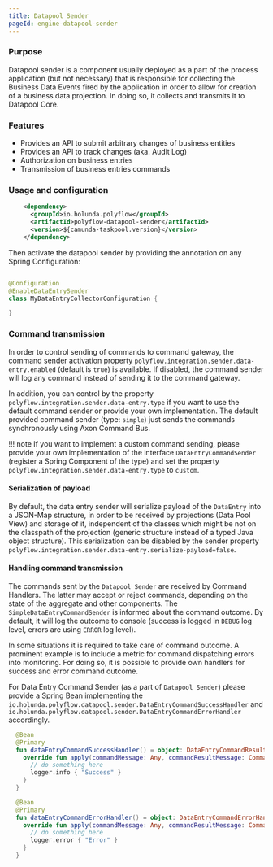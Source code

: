 ```yaml
---
title: Datapool Sender
pageId: engine-datapool-sender
---
```

### Purpose

Datapool sender is a component usually deployed as a part of the process application (but not necessary) that
is responsible for collecting the Business Data Events fired by the application in order to allow for creation of
a business data projection. In doing so, it collects and transmits it to Datapool Core.

### Features
 * Provides an API to submit arbitrary changes of business entities
 * Provides an API to track changes (aka. Audit Log)
 * Authorization on business entries
 * Transmission of business entries commands

### Usage and configuration


```xml
    <dependency>
      <groupId>io.holunda.polyflow</groupId>
      <artifactId>polyflow-datapool-sender</artifactId>
      <version>${camunda-taskpool.version}</version>
    </dependency>
```

Then activate the datapool sender by providing the annotation on any Spring Configuration:

```java

@Configuration
@EnableDataEntrySender
class MyDataEntryCollectorConfiguration {

}

```

### Command transmission

In order to control sending of commands to command gateway, the command sender activation property
`polyflow.integration.sender.data-entry.enabled` (default is `true`) is available. If disabled, the command sender
will log any command instead of sending it to the command gateway.

In addition, you can control by the property `polyflow.integration.sender.data-entry.type` if you want to use the default command sender or provide your own implementation.
The default provided command sender (type: `simple`) just sends the commands synchronously using Axon Command Bus.

!!! note
       If you want to implement a custom command sending, please provide your own implementation of the interface `DataEntryCommandSender`
       (register a Spring Component of the type) and set the property `polyflow.integration.sender.data-entry.type` to `custom`.

#### Serialization of payload

By default, the data entry sender will serialize payload of the `DataEntry` into a JSON-Map structure, in order to be received by projections (Data Pool View) 
and storage of it, independent of the classes which might be not on the classpath of the projection (generic structure instead of a typed Java object structure).
This serialization can be disabled by the sender property `polyflow.integration.sender.data-entry.serialize-payload=false`. 

#### Handling command transmission

The commands sent by the `Datapool Sender` are received by Command Handlers. The latter may accept or reject commands, depending
on the state of the aggregate and other components. The `SimpleDataEntryCommandSender` is informed about the command outcome. By default, it will log the outcome
to console (success is logged in `DEBUG` log level, errors are using `ERROR` log level).

In some situations it is required to take care of command outcome. A prominent example is to include a metric for command dispatching errors into monitoring. For doing so,
it is possible to provide own handlers for success and error command outcome.

For Data Entry Command Sender (as a part of `Datapool Sender`) please provide a Spring Bean implementing the `io.holunda.polyflow.datapool.sender.DataEntryCommandSuccessHandler`
 and `io.holunda.polyflow.datapool.sender.DataEntryCommandErrorHandler` accordingly.


```kotlin
  @Bean
  @Primary
  fun dataEntryCommandSuccessHandler() = object: DataEntryCommandResultHandler {
    override fun apply(commandMessage: Any, commandResultMessage: CommandResultMessage<out Any?>) {
      // do something here
      logger.info { "Success" }
    }
  }

  @Bean
  @Primary
  fun dataEntryCommandErrorHandler() = object: DataEntryCommandErrorHandler {
    override fun apply(commandMessage: Any, commandResultMessage: CommandResultMessage<out Any?>) {
      // do something here
      logger.error { "Error" }
    }
  }
```
